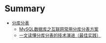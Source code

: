 # Summary

* [分库分表](README.md)
    * [MySQL数据库之互联网常用分库分表方案](part-db-table/001.md)
    * [一文读懂分库分表的技术演进（最佳实践）](part-db-table/002.md)

